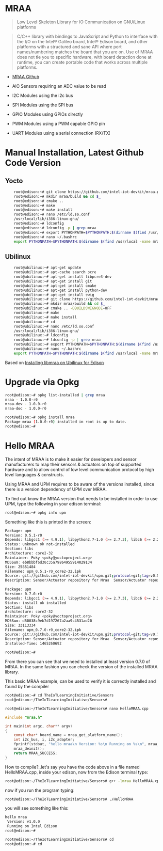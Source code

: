 # MRAA

> Low Level Skeleton Library for IO Communication on GNU/Linux platforms

> C/C++ library with bindings to JavaScript and Python to interface with the I/O on the Intel® Galileo board, Intel® Edison board, and other platforms with a structured and sane API where port names/numbering matches the board that you are on. Use of MRAA does not tie you to specific hardware, with board detection done at runtime, you can create portable code that works across multiple platforms.

- [MRAA Github](https://github.com/intel-iot-devkit/mraa)

- AIO Sensors requiring an ADC value to be read
- I2C Modules using the i2c bus
- SPI Modules using the SPI bus
- GPIO Modules using GPIOs directly
- PWM Modules using a PWM capable GPIO pin
- UART Modules using a serial connection (RX/TX)

# Manual Installation, Latest Github Code Version

## Yocto

```sh
    root@edison:~# git clone https://github.com/intel-iot-devkit/mraa.git
    root@edison:~# mkdir mraa/build && cd $_
    root@edison:~# cmake ..
    root@edison:~# make
    root@edison:~# make install
    root@edison:~# nano /etc/ld.so.conf
    /usr/local/lib/i386-linux-gnu/
    root@edison:~# ldconfig
    root@edison:~# ldconfig -p | grep mraa
    root@edison:~# export PYTHONPATH=$PYTHONPATH:$(dirname $(find /usr/local -name mraa.py))
    root@edison:~# nano ~/.bashrc
    export PYTHONPATH=$PYTHONPATH:$(dirname $(find /usr/local -name mraa.py))
```

## Ubilinux

```sh
    root@ubilinux:~# apt-get update
    root@ubilinux:~# apt-cache search pcre
    root@ubilinux:~# apt-get install libpcre3-dev
    root@ubilinux:~# apt-get install git
    root@ubilinux:~# apt-get install cmake
    root@ubilinux:~# apt-get install python-dev
    root@ubilinux:~# apt-get install swig
    root@ubilinux:~# git clone https://github.com/intel-iot-devkit/mraa.git
    root@ubilinux:~# mkdir mraa/build && cd $_
    root@ubilinux:~# cmake .. -DBUILDSWIGNODE=OFF
    root@ubilinux:~# make
    root@ubilinux:~# make install
    root@ubilinux:~# cd
    root@ubilinux:~# nano /etc/ld.so.conf
    /usr/local/lib/i386-linux-gnu/
    root@ubilinux:~# ldconfig
    root@ubilinux:~# ldconfig -p | grep mraa
    root@ubilinux:~# export PYTHONPATH=$PYTHONPATH:$(dirname $(find /usr/local -name mraa.py))
    root@ubilinux:~# nano ~/.bashrc
    export PYTHONPATH=$PYTHONPATH:$(dirname $(find /usr/local -name mraa.py))
```

Based on [Installing libmraa on Ubilinux for Edison](https://learn.sparkfun.com/tutorials/installing-libmraa-on-ubilinux-for-edison)

# Upgrade via Opkg

```sh
root@edison:~# opkg list-installed | grep mraa
mraa - 1.0.0-r0
mraa-dev - 1.0.0-r0
mraa-doc - 1.0.0-r0
```

```sh
root@edison:~# opkg install mraa                                                
Package mraa (1.0.0-r0) installed in root is up to date.                        
root@edison:~# 
```

# Hello MRAA

The intent of MRAA is to make it easier for developers and sensor manufacturers to map their sensors & actuators on top of supported hardware and to allow control of low level communication protocol by high level languages & constructs.

Using MRAA and UPM requires to be aware of the versions installed, since there is a version dependency of UPM over MRAA. 

To find out know the MRAA version that needs to be installed in order to use UPM, type the following in your edison terminal:

```sh
root@edison:~# opkg info upm
```

Something like this is printed in the screen:

```sh
Package: upm                                                                    
Version: 0.5.1-r0                                                               
Depends: libgcc1 (>= 4.9.1), libpython2.7-1.0 (>= 2.7.3), libc6 (>= 2.20), pyth)
Status: unknown ok not-installed                                                
Section: libs                                                                   
Architecture: core2-32                                                          
Maintainer: Poky <poky@yoctoproject.org>                                        
MD5Sum: eb8bbbf6d30c35a79864955914029134                                        
Size: 25851484                                                                  
Filename: upm_0.5.1-r0_core2-32.ipk                                             
Source: git://github.com/intel-iot-devkit/upm.git;protocol=git;tag=v0.5.1       
Description: Sensor/Actuator repository for Mraa  Sensor/Actuator repository fo.
                                                                                
Package: upm                                                                    
Version: 0.7.0-r0                                                               
Depends: libgcc1 (>= 4.9.1), libpython2.7-1.0 (>= 2.7.3), libc6 (>= 2.20), pyth)
Status: install ok installed                                                    
Section: libs                                                                   
Architecture: core2-32                                                          
Maintainer: Poky <poky@yoctoproject.org>                                        
MD5Sum: d50038c9eb7d197267a2aa9c4531ad20                                        
Size: 33113334                                                                  
Filename: upm_0.7.0-r0_core2-32.ipk                                             
Source: git://github.com/intel-iot-devkit/upm.git;protocol=git;tag=v0.7.0       
Description: Sensor/Actuator repository for Mraa  Sensor/Actuator repository fo.
Installed-Time: 1465260692                                                      
                   
root@edison:~# 
```

From there you can see that we need to installed at least version 0.7.0 of MRAA. In the same fashion you can check the version of the installed MRAA library.

This basic MRAA example, can be used to verify it is correctly installed and found by the compiler

```sh
root@edison:~# cd TheIoTLearningInitiative/Sensors
root@edison:~/TheIoTLearningInitiative/Sensors# 
```

```sh
root@edison:~/TheIoTLearningInitiative/Sensors# nano HelloMRAA.cpp
```

```c
#include "mraa.h"

int main(int argc, char** argv)
{
    const char* board_name = mraa_get_platform_name();
    int i2c_bus, i, i2c_adapter;
    fprintf(stdout, "hello mraa\n Version: %s\n Running on %s\n", mraa_get_version(), board_name);
    mraa_deinit();
    return MRAA_SUCCESS;
}
```

How to compile?..let's say you have the code above in a file named HelloMRAA.cpp, inside your edison, now from the Edison terminal type:

```sh
root@edison:~/TheIoTLearningInitiative/Sensors# g++ -lmraa HelloMRAA.cpp -o HelloMRAA
```

now if you run the program typing:

```sh
root@edison:~/TheIoTLearningInitiative/Sensors# ./HelloMRAA 
```

you will see something like this:

```sh
hello mraa                                                                      
 Version: v1.0.0                                                                
 Running on Intel Edison                                                        
root@edison:~# 
```

```sh
root@edison:~/TheIoTLearningInitiative/Sensors# cd
root@edison:~# cd
```